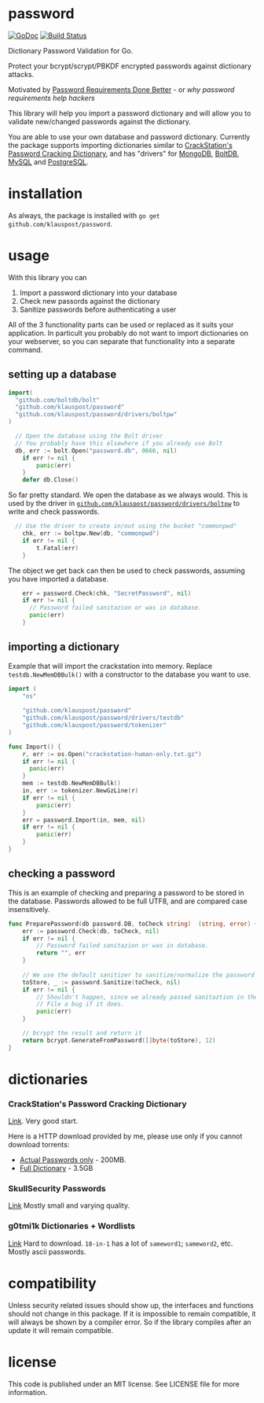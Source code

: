 # password
[![GoDoc][1]][2] [![Build Status][3]][4]

[1]: https://godoc.org/github.com/klauspost/password?status.svg
[2]: https://godoc.org/github.com/klauspost/password
[3]: https://travis-ci.org/klauspost/password.svg?branch=master
[4]: https://travis-ci.org/klauspost/password

Dictionary Password Validation for Go.

Protect your bcrypt/scrypt/PBKDF encrypted passwords against dictionary attacks.

Motivated by [Password Requirements Done Better](http://blog.klauspost.com/password-requirements-done-better/) - or *why password requirements help hackers*

This library will help you import a password dictionary and will allow you to validate new/changed passwords against the dictionary.

You are able to use your own database and password dictionary. Currently the package supports importing dictionaries similar to [CrackStation's Password Cracking Dictionary](https://crackstation.net/buy-crackstation-wordlist-password-cracking-dictionary.htm), and has "drivers" for [MongoDB](https://godoc.org/github.com/klauspost/password/drivers/mgopw), [BoltDB](https://godoc.org/github.com/klauspost/password/drivers/boltpw), [MySQL](https://godoc.org/github.com/klauspost/password/drivers/sqlpw) and [PostgreSQL](https://godoc.org/github.com/klauspost/password/drivers/sqlpw).

# installation

As always, the package is installed with `go get github.com/klauspost/password`.

# usage

With this library you can

1. Import a password dictionary into your database
2. Check new passords against the dictionary
3. Sanitize passwords before authenticating a user

All of the 3 functionality parts can be used or replaced as it suits your application. In particult you probably do not want to import dictionaries on your webserver, so you can separate that functionality into a separate command.

## setting up a database


```Go
import(
  "github.com/boltdb/bolt"
  "github.com/klauspost/password"
  "github.com/klauspost/password/drivers/boltpw"
)

  // Open the database using the Bolt driver
  // You probably have this elsewhere if you already use Bolt
  db, err := bolt.Open("password.db", 0666, nil)
	if err != nil {
		panic(err)
	}
	defer db.Close()
```

So far pretty standard. We open the database as we always would. This is used by the driver in [`github.com/klauspost/password/drivers/boltpw`](https://godoc.org/github.com/klauspost/password/drivers/boltpw) to write and check passwords.

```Go
  // Use the driver to create in/out using the bucket "commonpwd"
	chk, err := boltpw.New(db, "commonpwd")
	if err != nil {
		t.Fatal(err)
	} 
```

The object we get back can then be used to check passwords, assuming you have imported a database.
```Go
	err = password.Check(chk, "SecretPassword", nil)
	if err != nil {
	  // Password failed sanitazion or was in database.
	  panic(err)
	}
```	

## importing a dictionary

Example that will import the crackstation into memory. Replace `testdb.NewMemDBBulk()` with a constructor to the database you want to use.
```Go
import (
	"os"
	
	"github.com/klauspost/password"
	"github.com/klauspost/password/drivers/testdb"
	"github.com/klauspost/password/tokenizer"
)

func Import() {
	r, err := os.Open("crackstation-human-only.txt.gz")
	if err != nil {
	  panic(err)
	}
	mem := testdb.NewMemDBBulk()
	in, err := tokenizer.NewGzLine(r)
	if err != nil {
		panic(err)
	}
	err = password.Import(in, mem, nil)
	if err != nil {
		panic(err)
	}
}

```
## checking a password

This is an example of checking and preparing a password to be stored in the database. Passwords allowed to be full UTF8, and are compared case insensitively.
```Go
func PreparePassword(db password.DB, toCheck string)  (string, error) {
	err := password.Check(db, toCheck, nil)
	if err != nil {
		// Password failed sanitazion or was in database.
		return "", err
	}
	
	// We use the default sanitizer to sanitize/normalize the password
	toStore, _ := password.Sanitize(toCheck, nil)
	if err != nil {
		// Shouldn't happen, since we already passed sanitaztion in the check once
		// File a bug if it does.
		panic(err)
	}

	// bcrypt the result and return it
	return bcrypt.GenerateFromPassword([]byte(toStore), 12)
}
```	

# dictionaries
### CrackStation's Password Cracking Dictionary
[Link](https://crackstation.net/buy-crackstation-wordlist-password-cracking-dictionary.htm). Very good start.

Here is a HTTP download provided by me, please use only if you cannot download torrents:
 * [Actual Passwords only](http://5.9.40.76/static/dicts/crackstation-human-only.txt.gz) - 200MB.
 * [Full Dictionary](http://5.9.40.76/static/dicts/crackstation.full.txt.gz) - 3.5GB
  
### SkullSecurity Passwords
[Link](https://wiki.skullsecurity.org/Passwords)
Mostly small and varying quality.

### g0tmi1k Dictionaries + Wordlists
[Link](https://blog.g0tmi1k.com/2011/06/dictionaries-wordlists/)
Hard to download. `18-in-1` has a lot of `sameword1`; `sameword2`, etc. Mostly ascii passwords.


# compatibility

Unless security related issues should show up, the interfaces and functions should not change in this package. If it is impossible to remain compatible, it will always be shown by a compiler error. So if the library compiles after an update it will remain compatible.

# license

This code is published under an MIT license. See LICENSE file for more information.

